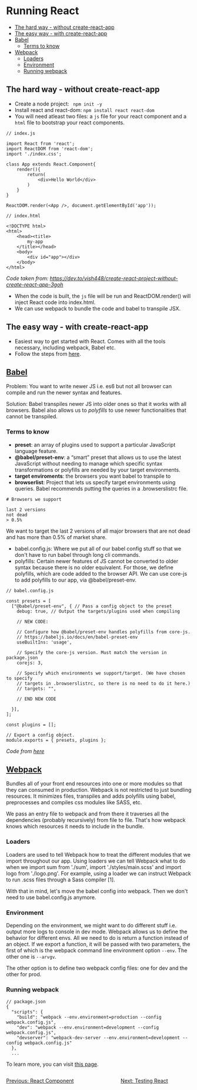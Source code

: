 # Running React <!-- omit in toc -->
- [The hard way - without create-react-app](#the-hard-way---without-create-react-app)
- [The easy way - with create-react-app](#the-easy-way---with-create-react-app)
- [Babel](#babel)
  - [Terms to know](#terms-to-know)
- [Webpack](#webpack)
  - [Loaders](#loaders)
  - [Environment](#environment)
  - [Running webpack](#running-webpack)
## The hard way - without create-react-app
-   Create a node project:
    ``` npm init -y```
-   Install react and react-dom: 
    ``` npm install react react-dom ```
-   You will need atleast two files: a `js` file for your react component and a `html` file to bootstrap your react components.
```
// index.js

import React from 'react';
import ReactDOM from 'react-dom';
import './index.css';

class App extends React.Component{
    render(){
        return(
            <div>Hello World</div>
        )
    }
}

ReactDOM.render(<App />, document.getElementById('app')); 

// index.html

<!DOCTYPE html>
<html>
    <head><title>
        my-app
    </title></head>
    <body>
        <div id="app"></div>
    </body>
</html>
```
*Code taken from: https://dev.to/vish448/create-react-project-without-create-react-app-3goh*

-   When the code is built, the `js` file will be run and ReactDOM.render() will inject React code into index.html.
- We can use webpack to bundle the code and babel to transpile JSX.  
  
## The easy way - with create-react-app

-   Easiest way to get started with React. Comes with all the tools necessary, including webpack, Babel etc. 
-   Follow the steps from [here](https://github.com/facebook/create-react-app).
  
## [Babel](https://babeljs.io/docs/en/)

Problem: You want to write newer JS i.e. es6 but not all browser can compile and run the newer syntax and features. 

Solution: Babel transpiles newer JS into older ones so that it works with all browsers. Babel also allows us to *polyfills* to use newer functionalities that cannot be transpiled. 

### Terms to know

-   **preset**: an array of plugins used to support a particular JavaScript language feature.
-   **@babel/preset-env**: a “smart” preset that allows us to use the latest JavaScript without needing to manage which specific syntax transformations or polyfills are needed by your target environments.
-   **target enviroments**: the browsers you want babel to transpile to
-   **browserlist**: Project that lets us specify target environments using queries. Babel recommends putting the queries in a .browserslistrc file.

```
# Browsers we support

last 2 versions
not dead
> 0.5%
```

We want to target the last 2 versions of all major browsers that are not dead and has more than 0.5% of market share.  
-  babel.config.js: Where we put all of our babel config stuff so that we don't have to run babel through long cli commands. 
-  polyfills: Certain newer features of JS cannot be converted to older syntax because there is no older equivalent. For those, we define polyfills, which are code added to the browser API. We can use core-js to add polyfills to our app, via @babel/preset-env.
```
// babel.config.js

const presets = [
  ["@babel/preset-env", { // Pass a config object to the preset
    debug: true, // Output the targets/plugins used when compiling

    // NEW CODE:

    // Configure how @babel/preset-env handles polyfills from core-js.
    // https://babeljs.io/docs/en/babel-preset-env
    useBuiltIns: 'usage',

    // Specify the core-js version. Must match the version in package.json
    corejs: 3,

    // Specify which environments we support/target. (We have chosen to specify
    // targets in .browserslistrc, so there is no need to do it here.)
    // targets: "",

    // END NEW CODE

  }],
];

const plugins = [];

// Export a config object.
module.exports = { presets, plugins };
```
*Code from [here](https://www.sentinelstand.com/article/create-react-app-from-scratch-with-webpack-and-babel)*

## [Webpack](https://webpack.js.org/concepts/)

Bundles all of your front end resources into one or more modules so that they can consumed in production. Webpack is not restricted to just bundling resources. It minimizes files, transpiles and adds polyfills using babel, preprocesses and compiles css modules like SASS, etc. 

We pass an entry file to webpack and from there it traverses all the dependencies (probably recursively) from file to file. That's how webpack knows which resources it needs to include in the bundle.

### Loaders

Loaders are used to tell Webpack how to treat the different modules that we import throughout our app. Using loaders we can tell Webpack what to do when we import sum from './sum', import './styles/main.scss' and import logo from './logo.png'. For example, using a loader we can instruct Webpack to run .scss files through a Sass compiler [1].

With that in mind, let's move the babel config into webpack. Then we don't need to use babel.config.js anymore.

### Environment

Depending on the environment, we might want to do different stuff i.e. output more logs to console in dev mode. Webpack allows us to define the behavior for different envs. All we need to do is return a function instead of an object. If we export a function, it will be passed with two parameters, the first
of which is the webpack command line environment option `--env`. The other one is `--arvgv`.

The other option is to define two webpack config files: one for dev and the other for prod.

### Running webpack

```
// package.json
{
  "scripts": {
    "build": "webpack --env.environment=production --config webpack.config.js",
    "dev": "webpack --env.environment=development --config webpack.config.js",
    "devserver": "webpack-dev-server --env.environment=development --config webpack.config.js"
  },
  ...
```

To learn more, you can visit [this page](https://www.sentinelstand.com/article/create-react-app-from-scratch-with-webpack-and-babel).

<div style="display: flex; justify-content:space-between">
  <a href="./brush_up_react_core.md"><p style="text-align: left;">Previous: React Component</p>

  <a href="./brush_up_testing_react.md"><p style="text-align: right;">Next: Testing React</p></a>
</div>
